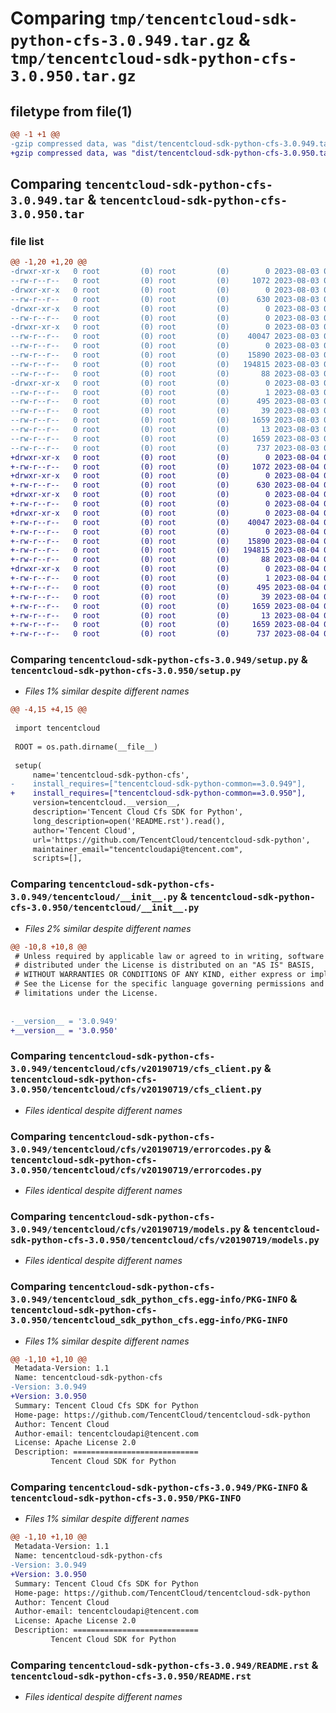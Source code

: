 # Comparing `tmp/tencentcloud-sdk-python-cfs-3.0.949.tar.gz` & `tmp/tencentcloud-sdk-python-cfs-3.0.950.tar.gz`

## filetype from file(1)

```diff
@@ -1 +1 @@
-gzip compressed data, was "dist/tencentcloud-sdk-python-cfs-3.0.949.tar", last modified: Thu Aug  3 00:22:08 2023, max compression
+gzip compressed data, was "dist/tencentcloud-sdk-python-cfs-3.0.950.tar", last modified: Fri Aug  4 00:22:24 2023, max compression
```

## Comparing `tencentcloud-sdk-python-cfs-3.0.949.tar` & `tencentcloud-sdk-python-cfs-3.0.950.tar`

### file list

```diff
@@ -1,20 +1,20 @@
-drwxr-xr-x   0 root         (0) root         (0)        0 2023-08-03 00:22:08.000000 tencentcloud-sdk-python-cfs-3.0.949/
--rw-r--r--   0 root         (0) root         (0)     1072 2023-08-03 00:22:08.000000 tencentcloud-sdk-python-cfs-3.0.949/setup.py
-drwxr-xr-x   0 root         (0) root         (0)        0 2023-08-03 00:22:08.000000 tencentcloud-sdk-python-cfs-3.0.949/tencentcloud/
--rw-r--r--   0 root         (0) root         (0)      630 2023-08-03 00:22:08.000000 tencentcloud-sdk-python-cfs-3.0.949/tencentcloud/__init__.py
-drwxr-xr-x   0 root         (0) root         (0)        0 2023-08-03 00:22:08.000000 tencentcloud-sdk-python-cfs-3.0.949/tencentcloud/cfs/
--rw-r--r--   0 root         (0) root         (0)        0 2023-08-03 00:22:08.000000 tencentcloud-sdk-python-cfs-3.0.949/tencentcloud/cfs/__init__.py
-drwxr-xr-x   0 root         (0) root         (0)        0 2023-08-03 00:22:08.000000 tencentcloud-sdk-python-cfs-3.0.949/tencentcloud/cfs/v20190719/
--rw-r--r--   0 root         (0) root         (0)    40047 2023-08-03 00:22:08.000000 tencentcloud-sdk-python-cfs-3.0.949/tencentcloud/cfs/v20190719/cfs_client.py
--rw-r--r--   0 root         (0) root         (0)        0 2023-08-03 00:22:08.000000 tencentcloud-sdk-python-cfs-3.0.949/tencentcloud/cfs/v20190719/__init__.py
--rw-r--r--   0 root         (0) root         (0)    15890 2023-08-03 00:22:08.000000 tencentcloud-sdk-python-cfs-3.0.949/tencentcloud/cfs/v20190719/errorcodes.py
--rw-r--r--   0 root         (0) root         (0)   194815 2023-08-03 00:22:08.000000 tencentcloud-sdk-python-cfs-3.0.949/tencentcloud/cfs/v20190719/models.py
--rw-r--r--   0 root         (0) root         (0)       88 2023-08-03 00:22:08.000000 tencentcloud-sdk-python-cfs-3.0.949/setup.cfg
-drwxr-xr-x   0 root         (0) root         (0)        0 2023-08-03 00:22:08.000000 tencentcloud-sdk-python-cfs-3.0.949/tencentcloud_sdk_python_cfs.egg-info/
--rw-r--r--   0 root         (0) root         (0)        1 2023-08-03 00:22:08.000000 tencentcloud-sdk-python-cfs-3.0.949/tencentcloud_sdk_python_cfs.egg-info/dependency_links.txt
--rw-r--r--   0 root         (0) root         (0)      495 2023-08-03 00:22:08.000000 tencentcloud-sdk-python-cfs-3.0.949/tencentcloud_sdk_python_cfs.egg-info/SOURCES.txt
--rw-r--r--   0 root         (0) root         (0)       39 2023-08-03 00:22:08.000000 tencentcloud-sdk-python-cfs-3.0.949/tencentcloud_sdk_python_cfs.egg-info/requires.txt
--rw-r--r--   0 root         (0) root         (0)     1659 2023-08-03 00:22:08.000000 tencentcloud-sdk-python-cfs-3.0.949/tencentcloud_sdk_python_cfs.egg-info/PKG-INFO
--rw-r--r--   0 root         (0) root         (0)       13 2023-08-03 00:22:08.000000 tencentcloud-sdk-python-cfs-3.0.949/tencentcloud_sdk_python_cfs.egg-info/top_level.txt
--rw-r--r--   0 root         (0) root         (0)     1659 2023-08-03 00:22:08.000000 tencentcloud-sdk-python-cfs-3.0.949/PKG-INFO
--rw-r--r--   0 root         (0) root         (0)      737 2023-08-03 00:22:08.000000 tencentcloud-sdk-python-cfs-3.0.949/README.rst
+drwxr-xr-x   0 root         (0) root         (0)        0 2023-08-04 00:22:24.000000 tencentcloud-sdk-python-cfs-3.0.950/
+-rw-r--r--   0 root         (0) root         (0)     1072 2023-08-04 00:22:23.000000 tencentcloud-sdk-python-cfs-3.0.950/setup.py
+drwxr-xr-x   0 root         (0) root         (0)        0 2023-08-04 00:22:24.000000 tencentcloud-sdk-python-cfs-3.0.950/tencentcloud/
+-rw-r--r--   0 root         (0) root         (0)      630 2023-08-04 00:22:23.000000 tencentcloud-sdk-python-cfs-3.0.950/tencentcloud/__init__.py
+drwxr-xr-x   0 root         (0) root         (0)        0 2023-08-04 00:22:24.000000 tencentcloud-sdk-python-cfs-3.0.950/tencentcloud/cfs/
+-rw-r--r--   0 root         (0) root         (0)        0 2023-08-04 00:22:23.000000 tencentcloud-sdk-python-cfs-3.0.950/tencentcloud/cfs/__init__.py
+drwxr-xr-x   0 root         (0) root         (0)        0 2023-08-04 00:22:24.000000 tencentcloud-sdk-python-cfs-3.0.950/tencentcloud/cfs/v20190719/
+-rw-r--r--   0 root         (0) root         (0)    40047 2023-08-04 00:22:23.000000 tencentcloud-sdk-python-cfs-3.0.950/tencentcloud/cfs/v20190719/cfs_client.py
+-rw-r--r--   0 root         (0) root         (0)        0 2023-08-04 00:22:23.000000 tencentcloud-sdk-python-cfs-3.0.950/tencentcloud/cfs/v20190719/__init__.py
+-rw-r--r--   0 root         (0) root         (0)    15890 2023-08-04 00:22:23.000000 tencentcloud-sdk-python-cfs-3.0.950/tencentcloud/cfs/v20190719/errorcodes.py
+-rw-r--r--   0 root         (0) root         (0)   194815 2023-08-04 00:22:23.000000 tencentcloud-sdk-python-cfs-3.0.950/tencentcloud/cfs/v20190719/models.py
+-rw-r--r--   0 root         (0) root         (0)       88 2023-08-04 00:22:24.000000 tencentcloud-sdk-python-cfs-3.0.950/setup.cfg
+drwxr-xr-x   0 root         (0) root         (0)        0 2023-08-04 00:22:24.000000 tencentcloud-sdk-python-cfs-3.0.950/tencentcloud_sdk_python_cfs.egg-info/
+-rw-r--r--   0 root         (0) root         (0)        1 2023-08-04 00:22:24.000000 tencentcloud-sdk-python-cfs-3.0.950/tencentcloud_sdk_python_cfs.egg-info/dependency_links.txt
+-rw-r--r--   0 root         (0) root         (0)      495 2023-08-04 00:22:24.000000 tencentcloud-sdk-python-cfs-3.0.950/tencentcloud_sdk_python_cfs.egg-info/SOURCES.txt
+-rw-r--r--   0 root         (0) root         (0)       39 2023-08-04 00:22:24.000000 tencentcloud-sdk-python-cfs-3.0.950/tencentcloud_sdk_python_cfs.egg-info/requires.txt
+-rw-r--r--   0 root         (0) root         (0)     1659 2023-08-04 00:22:24.000000 tencentcloud-sdk-python-cfs-3.0.950/tencentcloud_sdk_python_cfs.egg-info/PKG-INFO
+-rw-r--r--   0 root         (0) root         (0)       13 2023-08-04 00:22:24.000000 tencentcloud-sdk-python-cfs-3.0.950/tencentcloud_sdk_python_cfs.egg-info/top_level.txt
+-rw-r--r--   0 root         (0) root         (0)     1659 2023-08-04 00:22:24.000000 tencentcloud-sdk-python-cfs-3.0.950/PKG-INFO
+-rw-r--r--   0 root         (0) root         (0)      737 2023-08-04 00:22:23.000000 tencentcloud-sdk-python-cfs-3.0.950/README.rst
```

### Comparing `tencentcloud-sdk-python-cfs-3.0.949/setup.py` & `tencentcloud-sdk-python-cfs-3.0.950/setup.py`

 * *Files 1% similar despite different names*

```diff
@@ -4,15 +4,15 @@
 
 import tencentcloud
 
 ROOT = os.path.dirname(__file__)
 
 setup(
     name='tencentcloud-sdk-python-cfs',
-    install_requires=["tencentcloud-sdk-python-common==3.0.949"],
+    install_requires=["tencentcloud-sdk-python-common==3.0.950"],
     version=tencentcloud.__version__,
     description='Tencent Cloud Cfs SDK for Python',
     long_description=open('README.rst').read(),
     author='Tencent Cloud',
     url='https://github.com/TencentCloud/tencentcloud-sdk-python',
     maintainer_email="tencentcloudapi@tencent.com",
     scripts=[],
```

### Comparing `tencentcloud-sdk-python-cfs-3.0.949/tencentcloud/__init__.py` & `tencentcloud-sdk-python-cfs-3.0.950/tencentcloud/__init__.py`

 * *Files 2% similar despite different names*

```diff
@@ -10,8 +10,8 @@
 # Unless required by applicable law or agreed to in writing, software
 # distributed under the License is distributed on an "AS IS" BASIS,
 # WITHOUT WARRANTIES OR CONDITIONS OF ANY KIND, either express or implied.
 # See the License for the specific language governing permissions and
 # limitations under the License.
 
 
-__version__ = '3.0.949'
+__version__ = '3.0.950'
```

### Comparing `tencentcloud-sdk-python-cfs-3.0.949/tencentcloud/cfs/v20190719/cfs_client.py` & `tencentcloud-sdk-python-cfs-3.0.950/tencentcloud/cfs/v20190719/cfs_client.py`

 * *Files identical despite different names*

### Comparing `tencentcloud-sdk-python-cfs-3.0.949/tencentcloud/cfs/v20190719/errorcodes.py` & `tencentcloud-sdk-python-cfs-3.0.950/tencentcloud/cfs/v20190719/errorcodes.py`

 * *Files identical despite different names*

### Comparing `tencentcloud-sdk-python-cfs-3.0.949/tencentcloud/cfs/v20190719/models.py` & `tencentcloud-sdk-python-cfs-3.0.950/tencentcloud/cfs/v20190719/models.py`

 * *Files identical despite different names*

### Comparing `tencentcloud-sdk-python-cfs-3.0.949/tencentcloud_sdk_python_cfs.egg-info/PKG-INFO` & `tencentcloud-sdk-python-cfs-3.0.950/tencentcloud_sdk_python_cfs.egg-info/PKG-INFO`

 * *Files 1% similar despite different names*

```diff
@@ -1,10 +1,10 @@
 Metadata-Version: 1.1
 Name: tencentcloud-sdk-python-cfs
-Version: 3.0.949
+Version: 3.0.950
 Summary: Tencent Cloud Cfs SDK for Python
 Home-page: https://github.com/TencentCloud/tencentcloud-sdk-python
 Author: Tencent Cloud
 Author-email: tencentcloudapi@tencent.com
 License: Apache License 2.0
 Description: ============================
         Tencent Cloud SDK for Python
```

### Comparing `tencentcloud-sdk-python-cfs-3.0.949/PKG-INFO` & `tencentcloud-sdk-python-cfs-3.0.950/PKG-INFO`

 * *Files 1% similar despite different names*

```diff
@@ -1,10 +1,10 @@
 Metadata-Version: 1.1
 Name: tencentcloud-sdk-python-cfs
-Version: 3.0.949
+Version: 3.0.950
 Summary: Tencent Cloud Cfs SDK for Python
 Home-page: https://github.com/TencentCloud/tencentcloud-sdk-python
 Author: Tencent Cloud
 Author-email: tencentcloudapi@tencent.com
 License: Apache License 2.0
 Description: ============================
         Tencent Cloud SDK for Python
```

### Comparing `tencentcloud-sdk-python-cfs-3.0.949/README.rst` & `tencentcloud-sdk-python-cfs-3.0.950/README.rst`

 * *Files identical despite different names*


